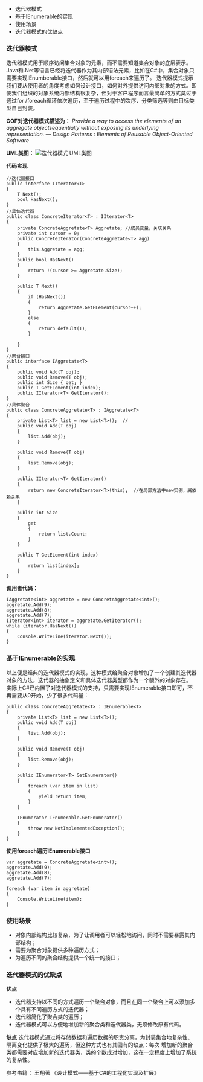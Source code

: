 
- 迭代器模式
- 基于IEnumerable的实现
- 使用场景
- 迭代器模式的优缺点

### 迭代器模式

迭代器模式用于顺序访问集合对象的元素，而不需要知道集合对象的底层表示。Java和.Net等语言已经将迭代器作为其内部语法元素，比如在C#中，集合对象只需要实现IEnumberable接口，然后就可以用foreach来遍历了。
迭代器模式提示我们要从使用者的角度考虑如何设计接口，如何对外提供访问内部对象的方式。即便我们组织的对象系统内部结构很复杂，但对于客户程序而言最简单的方式莫过于通过for /foreach循环依次遍历，至于遍历过程中的次序、分类筛选等则由目标类型自己封装。

**GOF对迭代器模式描述为：**
*Provide a way to access the elements of an aggregate objectsequentially without exposing its underlying representation.*
*— Design Patterns : Elements of Reusable Object-Oriented Software*

**UML类图：**
![迭代器模式 UML类图](https://zhixin9001.github.io/2020_DesignPattern/17.iterator.JPG "迭代器模式 UML类图")

**代码实现**
```
//迭代器接口
public interface IIterator<T>
{
    T Next();
    bool HasNext();
}
//具体迭代器
public class ConcreteIterator<T> : IIterator<T>
{
    private ConcreteAggretate<T> Aggretate; //成员变量，关联关系
    private int cursor = 0;
    public ConcreteIterator(ConcreteAggretate<T> agg)
    {
        this.Aggretate = agg;
    }
    public bool HasNext()
    {
        return !(cursor >= Aggretate.Size);
    }

    public T Next()
    {
        if (HasNext())
        {
            return Aggretate.GetELement(cursor++);
        }
        else
        {
            return default(T);
        }

    }
}
//聚合接口
public interface IAggretate<T>
{
    public void Add(T obj);
    public void Remove(T obj);
    public int Size { get; }
    public T GetELement(int index);
    public IIterator<T> GetIterator();
}
//具体聚合
public class ConcreteAggretate<T> : IAggretate<T>
{
    private List<T> list = new List<T>();  //
    public void Add(T obj)
    {
        list.Add(obj);
    }

    public void Remove(T obj)
    {
        list.Remove(obj);
    }

    public IIterator<T> GetIterator()
    {
        return new ConcreteIterator<T>(this);  //在局部方法中new实例，属依赖关系
    }

    public int Size
    {
        get
        {
            return list.Count;
        }
    }

    public T GetELement(int index)
    {
        return list[index];
    }
}
```
**调用者代码：**
```
IAggretate<int> aggretate = new ConcreteAggretate<int>();
aggretate.Add(9);
aggretate.Add(8);
aggretate.Add(7);
IIterator<int> iterator = aggretate.GetIterator();
while (iterator.HasNext())
{
    Console.WriteLine(iterator.Next());
}
```

### 基于IEnumerable的实现
以上便是经典的迭代器模式的实现，这种模式给聚合对象增加了一个创建其迭代器对象的方法，迭代器的抽象定义和具体迭代器类型都作为一个额外的对象存在。
实际上C#已内置了对迭代器模式的支持，只需要实现IEnumerable接口即可，不再需要从0开始，少了很多代码量：
```
public class ConcreteAggretate<T> : IEnumerable<T>
{
    private List<T> list = new List<T>();
    public void Add(T obj)
    {
        list.Add(obj);
    }

    public void Remove(T obj)
    {
        list.Remove(obj);
    }

    public IEnumerator<T> GetEnumerator()
    {
        foreach (var item in list)
        {
            yield return item;
        }
    }

    IEnumerator IEnumerable.GetEnumerator()
    {
        throw new NotImplementedException();
    }
}
```
**使用foreach遍历IEnumerable接口**
```
var aggretate = ConcreteAggretate<int>();
aggretate.Add(9);
aggretate.Add(8);
aggretate.Add(7);

foreach (var item in aggretate)
{
    Console.WriteLine(item);
}
```

### 使用场景
- 对象内部结构比较复杂，为了让调用者可以轻松地访问，同时不需要暴露其内部结构；
- 需要为聚合对象提供多种遍历方式；
- 为遍历不同的聚合结构提供一个统一的接口；

### 迭代器模式的优缺点
**优点**
- 迭代器支持以不同的方式遍历一个聚合对象，而且在同一个聚合上可以添加多个具有不同遍历方式的迭代器；
- 迭代器简化了聚合类的遍历；
- 迭代器模式可以方便地增加新的聚合类和迭代器类，无须修改原有代码。

**缺点**
迭代器模式通过将存储数据和遍历数据的职责分离，为封装集合地复杂性、隔离变化提供了极大的遍历，但这种方式也有其固有的缺点：每次
增加新的聚合类都需要对应增加新的迭代器类，类的个数成对增加，这在一定程度上增加了系统的复杂性。 


参考书籍：
王翔著 《设计模式——基于C#的工程化实现及扩展》